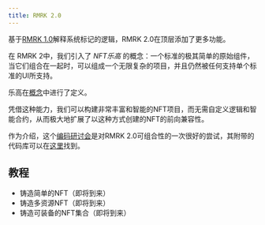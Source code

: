 ```yaml
---
title: RMRK 2.0
---
```


基于[RMRK 1.0](/rmrk1)解释系统标记的逻辑，RMRK 2.0在顶层添加了更多功能。

在 RMRK 2中，我们引入了 _NFT乐高_ 的概念：一个标准的极其简单的原始组件，当它们组合在一起时，可以组成一个无限复杂的项目，并且仍然被任何支持单个标准的UI所支持。

乐高在[概念](/concepts)中进行了定义。

凭借这种能力，我们可以构建非常丰富和智能的NFT项目，而无需自定义逻辑和智能合约，从而极大地扩展了以这种方式创建的NFT的前向兼容性。

作为介绍，这个[编码研讨会](https://crowdcast.io/e/buidl)是对RMRK 2.0可组合性的一次很好的尝试，其附带的代码库可以在[这里](https://github.com/rmrk-team/rmrk2-examples)找到。

## 教程
- 铸造简单的NFT（即将到来）
- 铸造多资源NFT（即将到来）
- 铸造可装备的NFT集合（即将到来）